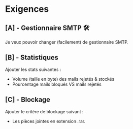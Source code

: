 Exigences
====
[A] - Gestionnaire SMTP 🛠️
----------
Je veux pouvoir changer (facilement) de gestionnaire SMTP.

[B] - Statistiques
----------
Ajouter les stats suivantes :
- Volume (taille en byte) des mails rejetés & stockés
- Pourcentage mails bloqués VS mails rejetés

[C] - Blockage
----------
Ajouter le critère de blockage suivant :

- Les pièces jointes en extension .rar.

